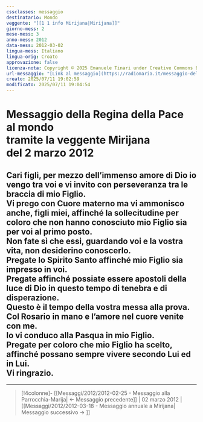 ```yaml
---
cssclasses: messaggio
destinatario: Mondo
veggente: "[[1 1 info Mirijana|Mirijana]]"
giorno-mess: 2
mese-mess: 3
anno-mess: 2012
data-mess: 2012-03-02
lingua-mess: Italiano
lingua-orig: Croato
approvazione: false
licenza-nota: Copyright © 2025 Emanuele Tinari under Creative Commons BY-NC-SA 4.0 https://creativecommons.org/licenses/by-nc-sa/4.0/
url-messaggio: "[Link al messaggio](https://radiomaria.it/messaggio-del-2-marzo-2012/)"
creato: 2025/07/11 19:02:59
modificato: 2025/07/11 19:04:54
---
```


# Messaggio della Regina della Pace<br>al mondo<br>tramite la veggente Mirijana<br>del 2 marzo 2012

## Cari figli, per mezzo dell’immenso amore di Dio io vengo tra voi e vi invito con perseveranza tra le braccia di mio Figlio.<br>Vi prego con Cuore materno ma vi ammonisco anche, figli miei, affinché la sollecitudine per coloro che non hanno conosciuto mio Figlio sia per voi al primo posto.<br>Non fate sì che essi, guardando voi e la vostra vita, non desiderino conoscerlo.<br>Pregate lo Spirito Santo affinché mio Figlio sia impresso in voi.<br>Pregate affinché possiate essere apostoli della luce di Dio in questo tempo di tenebra e di disperazione.<br>Questo è il tempo della vostra messa alla prova.<br>Col Rosario in mano e l’amore nel cuore venite con me.<br>Io vi conduco alla Pasqua in mio Figlio.<br>Pregate per coloro che mio Figlio ha scelto, affinché possano sempre vivere secondo Lui ed in Lui.<br>Vi ringrazio.

***

> [!4colonne]- [[Messaggi/2012/2012-02-25 - Messaggio alla Parrocchia-Marija| ← Messaggio precedente]] | 02 marzo 2012 | [[Messaggi/2012/2012-03-18 - Messaggio annuale a Mirijana| Messaggio successivo → ]]
